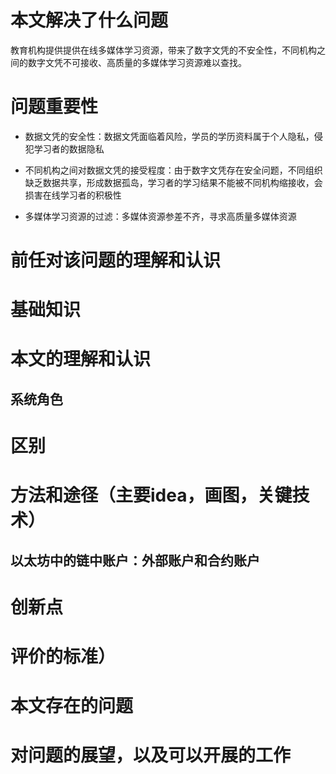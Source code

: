 

# 本文解决了什么问题

教育机构提供提供在线多媒体学习资源，带来了数字文凭的不安全性，不同机构之间的数字文凭不可接收、高质量的多媒体学习资源难以查找。

# 问题重要性

- 数据文凭的安全性：数据文凭面临着风险，学员的学历资料属于个人隐私，侵犯学习者的数据隐私

- 不同机构之间对数据文凭的接受程度：由于数字文凭存在安全问题，不同组织缺乏数据共享，形成数据孤岛，学习者的学习结果不能被不同机构缩接收，会损害在线学习者的积极性
- 多媒体学习资源的过滤：多媒体资源参差不齐，寻求高质量多媒体资源

# 前任对该问题的理解和认识





# 基础知识



# 本文的理解和认识



## 系统角色



# 区别

# 



# 方法和途径（主要idea，画图，关键技术）







## 以太坊中的链中账户：外部账户和合约账户





# 创新点

# 评价的标准）



# 本文存在的问题



# 对问题的展望，以及可以开展的工作

